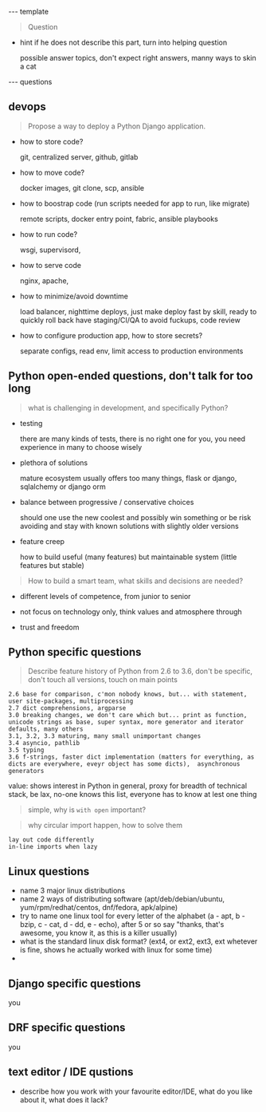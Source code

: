 
--- template

> Question

- hint if he does not describe this part, turn into helping question

    possible answer topics, don't expect right answers, manny ways to skin a cat

--- questions


## devops

> Propose a way to deploy a Python Django application.

- how to store code?

    git, centralized server, github, gitlab

- how to move code?

    docker images, git clone, scp, ansible

- how to boostrap code (run scripts needed for app to run, like migrate)

    remote scripts, docker entry point, fabric, ansible playbooks

- how to run code?

    wsgi, supervisord,

- how to serve code

    nginx, apache,

- how to minimize/avoid downtime

    load balancer, nighttime deploys, just make deploy fast by skill, ready to quickly roll back
    have staging/CI/QA to avoid fuckups, code review

- how to configure production app, how to store secrets?

    separate configs, read env, limit access to production environments

## Python open-ended questions, don't talk for too long

> what is challenging in development, and specifically Python?

- testing

    there are many kinds of tests, there is no right one for you, you need experience in many to choose wisely

- plethora of solutions

    mature ecosystem usually offers too many things, flask or django, sqlalchemy or django orm

- balance between progressive / conservative choices

    should one use the new coolest and possibly win something or be risk avoiding and stay with known solutions with slightly older versions

- feature creep

    how to build useful (many features) but maintainable system (little features but stable)

> How to build a smart team, what skills and decisions are needed?

- different levels of competence, from junior to senior

- not focus on technology only, think values and atmosphere through

- trust and freedom

## Python specific questions

> Describe feature history of Python from 2.6 to 3.6, don't be specific, don't touch all versions, touch on main points

    2.6 base for comparison, c'mon nobody knows, but... with statement, user site-packages, multiprocessing
    2.7 dict comprehensions, argparse
    3.0 breaking changes, we don't care which but... print as function, unicode strings as base, super syntax, more generator and iterator defaults, many others
    3.1, 3.2, 3.3 maturing, many small unimportant changes
    3.4 asyncio, pathlib
    3.5 typing
    3.6 f-strings, faster dict implementation (matters for everything, as dicts are everywhere, eveyr object has some dicts),  asynchronous generators

value: shows interest in Python in general, proxy for breadth of technical stack, be lax, no-one knows this list, everyone has to know at lest one thing

> simple, why is `with open` important?

> why circular import happen, how to solve them

    lay out code differently
    in-line imports when lazy

## Linux questions

- name 3 major linux distributions
- name 2 ways of distributing software (apt/deb/debian/ubuntu, yum/rpm/redhat/centos, dnf/fedora, apk/alpine)
- try to name one linux tool for every letter of the alphabet (a - apt, b - bzip, c - cat, d - dd, e - echo), after 5 or so say "thanks, that's awesome, you know it, as this is a killer usually)
- what is the standard linux disk format? (ext4, or ext2, ext3, ext whetever is fine, shows he actually worked with linux for some time)
-

## Django specific questions

you

## DRF specific questions

you

## text editor / IDE qustions

- describe how you work with your favourite editor/IDE, what do you like about it, what does it lack?



